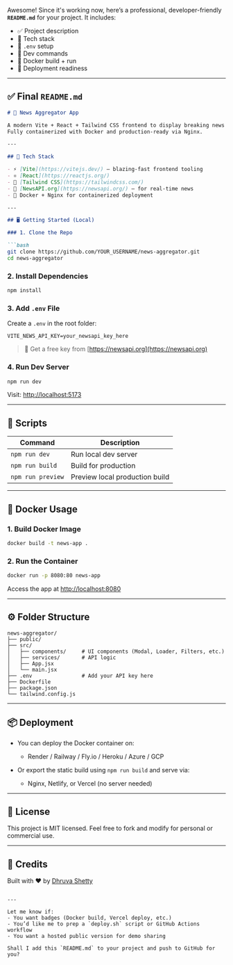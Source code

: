 Awesome! Since it's working now, here’s a professional, developer-friendly **`README.md`** for your project. It includes:

* ✅ Project description
* 🔧 Tech stack
* 🔑 `.env` setup
* 🧪 Dev commands
* 🐳 Docker build + run
* 🚀 Deployment readiness

---

## ✅ Final `README.md`

````md
# 📰 News Aggregator App

A modern Vite + React + Tailwind CSS frontend to display breaking news using the NewsAPI.  
Fully containerized with Docker and production-ready via Nginx.

---

## 🚀 Tech Stack

- ⚡ [Vite](https://vitejs.dev/) — blazing-fast frontend tooling
- ⚛️ [React](https://reactjs.org/)
- 💨 [Tailwind CSS](https://tailwindcss.com/)
- 📡 [NewsAPI.org](https://newsapi.org/) — for real-time news
- 🐳 Docker + Nginx for containerized deployment

---

## 🖥️ Getting Started (Local)

### 1. Clone the Repo

```bash
git clone https://github.com/YOUR_USERNAME/news-aggregator.git
cd news-aggregator
````

### 2. Install Dependencies

```bash
npm install
```

### 3. Add `.env` File

Create a `.env` in the root folder:

```env
VITE_NEWS_API_KEY=your_newsapi_key_here
```

> 🔐 Get a free key from [https://newsapi.org](https://newsapi.org)

### 4. Run Dev Server

```bash
npm run dev
```

Visit: [http://localhost:5173](http://localhost:5173)

---

## 🧪 Scripts

| Command           | Description                    |
| ----------------- | ------------------------------ |
| `npm run dev`     | Run local dev server           |
| `npm run build`   | Build for production           |
| `npm run preview` | Preview local production build |

---

## 🐳 Docker Usage

### 1. Build Docker Image

```bash
docker build -t news-app .
```

### 2. Run the Container

```bash
docker run -p 8080:80 news-app
```

Access the app at [http://localhost:8080](http://localhost:8080)

---

## ⚙️ Folder Structure

```
news-aggregator/
├── public/
├── src/
│   ├── components/     # UI components (Modal, Loader, Filters, etc.)
│   ├── services/       # API logic
│   ├── App.jsx
│   └── main.jsx
├── .env                # Add your API key here
├── Dockerfile
├── package.json
└── tailwind.config.js
```

---

## 📦 Deployment

* You can deploy the Docker container on:

  * Render / Railway / Fly.io / Heroku / Azure / GCP
* Or export the static build using `npm run build` and serve via:

  * Nginx, Netlify, or Vercel (no server needed)

---

## 📃 License

This project is MIT licensed. Feel free to fork and modify for personal or commercial use.

---

## 🙌 Credits

Built with ❤️ by [Dhruva Shetty](https://github.com/dhrvio)

```

---

Let me know if:
- You want badges (Docker build, Vercel deploy, etc.)
- You’d like me to prep a `deploy.sh` script or GitHub Actions workflow
- You want a hosted public version for demo sharing

Shall I add this `README.md` to your project and push to GitHub for you?
```

